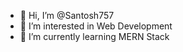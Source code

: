 - 👋 Hi, I’m @Santosh757
- 👀 I’m interested in Web Development
- 🌱 I’m currently learning MERN Stack
<!---
Santosh757/Santosh757 is a ✨ special ✨ repository because its `README.md` (this file) appears on your GitHub profile.
You can click the Preview link to take a look at your changes.
--->
